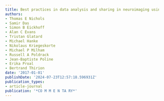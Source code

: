 ```yaml
---
title: Best practices in data analysis and sharing in neuroimaging using MRI
authors:
- Thomas E Nichols
- Samir Das
- Simon B Eickhoff
- Alan C Evans
- Tristan Glatard
- Michael Hanke
- Nikolaus Kriegeskorte
- Michael P Milham
- Russell A Poldrack
- Jean-Baptiste Poline
- Erika Proal
- Bertrand Thirion
date: '2017-01-01'
publishDate: '2024-07-23T12:57:18.596931Z'
publication_types:
- article-journal
publication: '*CO M M E N TA RY*'
---
```

